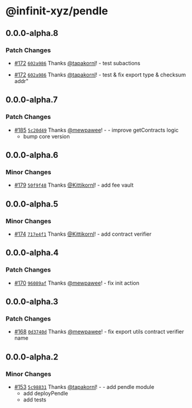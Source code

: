 # @infinit-xyz/pendle

## 0.0.0-alpha.8

### Patch Changes

- [#172](https://github.com/infinit-xyz/infinit-library/pull/172)
  [`602a986`](https://github.com/infinit-xyz/infinit-library/commit/602a98699ef9864070ad289268fac6ca1247c6bb) Thanks
  [@tapakornl](https://github.com/tapakornl)! - test subactions

- [#172](https://github.com/infinit-xyz/infinit-library/pull/172)
  [`602a986`](https://github.com/infinit-xyz/infinit-library/commit/602a98699ef9864070ad289268fac6ca1247c6bb) Thanks
  [@tapakornl](https://github.com/tapakornl)! - test & fix export type & checksum addr"

## 0.0.0-alpha.7

### Patch Changes

- [#185](https://github.com/infinit-xyz/infinit-library/pull/185)
  [`5c20d49`](https://github.com/infinit-xyz/infinit-library/commit/5c20d49774293c2db19190a7bcf61474eb7f55f5) Thanks
  [@mewpawee](https://github.com/mewpawee)! - - improve getContracts logic
  - bump core version

## 0.0.0-alpha.6

### Minor Changes

- [#179](https://github.com/infinit-xyz/infinit-library/pull/179)
  [`50f9f48`](https://github.com/infinit-xyz/infinit-library/commit/50f9f48e4df4bd26482ef268707e50abe7fd6e48) Thanks
  [@Kittikornl](https://github.com/Kittikornl)! - add fee vault

## 0.0.0-alpha.5

### Minor Changes

- [#174](https://github.com/infinit-xyz/infinit-library/pull/174)
  [`717e4f1`](https://github.com/infinit-xyz/infinit-library/commit/717e4f1c28c8197cdab703db459cb7b9b37cb86f) Thanks
  [@Kittikornl](https://github.com/Kittikornl)! - add contract verifier

## 0.0.0-alpha.4

### Patch Changes

- [#170](https://github.com/infinit-xyz/infinit-library/pull/170)
  [`96089af`](https://github.com/infinit-xyz/infinit-library/commit/96089afb26d7d58fd30e07741a079fde57404e9d) Thanks
  [@mewpawee](https://github.com/mewpawee)! - fix init action

## 0.0.0-alpha.3

### Patch Changes

- [#168](https://github.com/infinit-xyz/infinit-library/pull/168)
  [`0d3740d`](https://github.com/infinit-xyz/infinit-library/commit/0d3740d3dd882f9ab35cffea3cdee2e042740326) Thanks
  [@mewpawee](https://github.com/mewpawee)! - fix export utils contract verifier name

## 0.0.0-alpha.2

### Minor Changes

- [#153](https://github.com/infinit-xyz/infinit-library/pull/153)
  [`5c98831`](https://github.com/infinit-xyz/infinit-library/commit/5c988318bddf7a6a0332fd49e9283aecfd6f6e16) Thanks
  [@tapakornl](https://github.com/tapakornl)! - - add pendle module
  - add deployPendle
  - add tests
